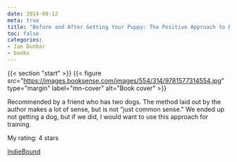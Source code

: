 ```yaml
---
date: 2014-08-12
meta: true
title: "Before and After Getting Your Puppy: The Positive Approach to Raising a Happy, Healthy, and Well-Behaved Dog"
toc: false
categories:
- Ian Dunbar
- books
---
```


{{< section "start" >}}
{{< figure src="https://images.booksense.com/images/554/314/9781577314554.jpg" type="margin" label="mn-cover" alt="Book cover" >}}

Recommended by a friend who has two dogs. The method laid out by the author makes a lot of sense, but is not "just common sense." We ended up not getting a dog, but if we did, I would want to use this approach for training.

My rating: 4 stars  

[IndieBound](https://www.indiebound.org/book/9781577314554)
